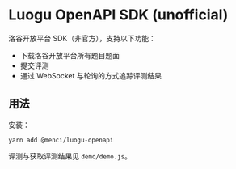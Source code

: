 # Luogu OpenAPI SDK (unofficial)

洛谷开放平台 SDK（非官方），支持以下功能：

* 下载洛谷开放平台所有题目题面
* 提交评测
* 通过 WebSocket 与轮询的方式追踪评测结果

## 用法

安装：

```
yarn add @menci/luogu-openapi
```

评测与获取评测结果见 `demo/demo.js`。
